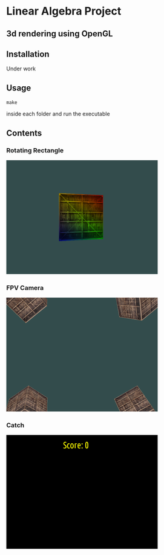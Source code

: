 # Linear Algebra Project

## 3d rendering using OpenGL

## Installation

Under work


## Usage

```
make
```
inside each folder and run the executable

## Contents

### Rotating Rectangle

<img src="docs/rotating.gif" height="300">

### FPV Camera

<img src="docs/camera.gif" height="300" >

### Catch

<img src="docs/catch.gif" height="300">


